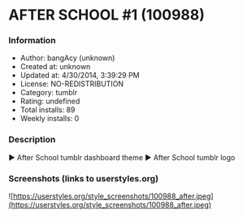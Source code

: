 # AFTER SCHOOL #1 (100988)

### Information
- Author: bangAcy (unknown)
- Created at: unknown
- Updated at: 4/30/2014, 3:39:29 PM
- License: NO-REDISTRIBUTION
- Category: tumblr
- Rating: undefined
- Total installs: 89
- Weekly installs: 0


### Description
► After School tumblr dashboard theme
► After School tumblr logo


### Screenshots (links to userstyles.org)
![https://userstyles.org/style_screenshots/100988_after.jpeg](https://userstyles.org/style_screenshots/100988_after.jpeg)


